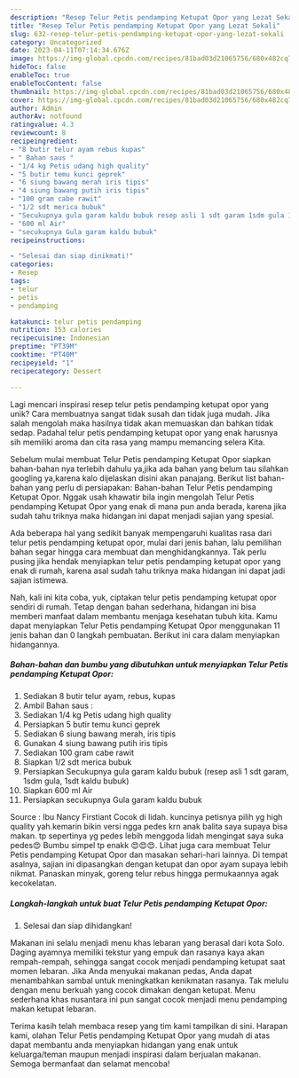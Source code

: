```yaml
---
description: "Resep Telur Petis pendamping Ketupat Opor yang Lezat Sekali"
title: "Resep Telur Petis pendamping Ketupat Opor yang Lezat Sekali"
slug: 632-resep-telur-petis-pendamping-ketupat-opor-yang-lezat-sekali
category: Uncategorized
date: 2023-04-11T07:14:34.676Z
image: https://img-global.cpcdn.com/recipes/81bad03d21065756/680x482cq70/telur-petis-pendamping-ketupat-opor-foto-resep-utama.jpg
hideToc: false
enableToc: true
enableTocContent: false
thumbnail: https://img-global.cpcdn.com/recipes/81bad03d21065756/680x482cq70/telur-petis-pendamping-ketupat-opor-foto-resep-utama.jpg
cover: https://img-global.cpcdn.com/recipes/81bad03d21065756/680x482cq70/telur-petis-pendamping-ketupat-opor-foto-resep-utama.jpg
author: Admin
authorAv: notfound
ratingvalue: 4.3
reviewcount: 8
recipeingredient:
- "8 butir telur ayam rebus kupas"
- " Bahan saus "
- "1/4 kg Petis udang high quality"
- "5 butir temu kunci geprek"
- "6 siung bawang merah iris tipis"
- "4 siung bawang putih iris tipis"
- "100 gram cabe rawit"
- "1/2 sdt merica bubuk"
- "Secukupnya gula garam kaldu bubuk resep asli 1 sdt garam 1sdm gula 1sdt kaldu bubuk"
- "600 ml Air"
- "secukupnya Gula garam kaldu bubuk"
recipeinstructions:

- "Selesai dan siap dinikmati!"
categories:
- Resep
tags:
- telur
- petis
- pendamping

katakunci: telur petis pendamping 
nutrition: 153 calories
recipecuisine: Indonesian
preptime: "PT39M"
cooktime: "PT40M"
recipeyield: "1"
recipecategory: Dessert

---
```





Lagi mencari inspirasi resep telur petis pendamping ketupat opor yang unik? Cara membuatnya sangat tidak susah dan tidak juga mudah. Jika salah mengolah maka hasilnya tidak akan memuaskan dan bahkan tidak sedap. Padahal telur petis pendamping ketupat opor yang enak harusnya sih memiliki aroma dan cita rasa yang mampu memancing selera Kita.





Sebelum mulai membuat Telur Petis pendamping Ketupat Opor siapkan bahan-bahan nya terlebih dahulu ya,jika ada bahan yang belum tau silahkan googling ya,karena kalo dijelaskan disini akan panajang. Berikut list bahan-bahan yang perlu di persiapakan: Bahan-bahan Telur Petis pendamping Ketupat Opor. Nggak usah khawatir bila ingin mengolah Telur Petis pendamping Ketupat Opor yang enak di mana pun anda berada, karena jika sudah tahu triknya maka hidangan ini dapat menjadi sajian yang spesial.

Ada beberapa hal yang sedikit banyak mempengaruhi kualitas rasa dari telur petis pendamping ketupat opor, mulai dari jenis bahan, lalu pemilihan bahan segar hingga cara membuat dan menghidangkannya. Tak perlu pusing jika hendak menyiapkan telur petis pendamping ketupat opor yang enak di rumah, karena asal sudah tahu triknya maka hidangan ini dapat jadi sajian istimewa.






Nah, kali ini kita coba, yuk, ciptakan telur petis pendamping ketupat opor sendiri di rumah. Tetap dengan bahan sederhana, hidangan ini bisa memberi manfaat dalam membantu menjaga kesehatan tubuh kita. Kamu dapat menyiapkan Telur Petis pendamping Ketupat Opor menggunakan 11 jenis bahan dan 0 langkah pembuatan. Berikut ini cara dalam menyiapkan hidangannya.

<!--inarticleads1-->

##### Bahan-bahan dan bumbu yang dibutuhkan untuk menyiapkan Telur Petis pendamping Ketupat Opor:

1. Sediakan 8 butir telur ayam, rebus, kupas
1. Ambil  Bahan saus :
1. Sediakan 1/4 kg Petis udang high quality
1. Persiapkan 5 butir temu kunci geprek
1. Sediakan 6 siung bawang merah, iris tipis
1. Gunakan 4 siung bawang putih iris tipis
1. Sediakan 100 gram cabe rawit
1. Siapkan 1/2 sdt merica bubuk
1. Persiapkan Secukupnya gula garam kaldu bubuk (resep asli 1 sdt garam, 1sdm gula, 1sdt kaldu bubuk)
1. Siapkan 600 ml Air
1. Persiapkan secukupnya Gula garam kaldu bubuk


Source : Ibu Nancy Firstiant Cocok di lidah. kuncinya petisnya pilih yg high quality yah.kemarin bikin versi ngga pedes krn anak balita saya supaya bisa makan. tp sepertinya yg pedes lebih menggoda lidah mengingat saya suka pedes😍 Bumbu simpel tp enakk 😍😍😍. Lihat juga cara membuat Telur Petis pendamping Ketupat Opor dan masakan sehari-hari lainnya. Di tempat asalnya, sajian ini dipasangkan dengan ketupat dan opor ayam supaya lebih nikmat. Panaskan minyak, goreng telur rebus hingga permukaannya agak kecokelatan. 

<!--inarticleads2-->

##### Langkah-langkah untuk buat Telur Petis pendamping Ketupat Opor:


1. Selesai dan siap dihidangkan!

Makanan ini selalu menjadi menu khas lebaran yang berasal dari kota Solo. Daging ayamnya memiliki tekstur yang empuk dan rasanya kaya akan rempah-rempah, sehingga sangat cocok menjadi pendamping ketupat saat momen lebaran. Jika Anda menyukai makanan pedas, Anda dapat menambahkan sambal untuk meningkatkan kenikmatan rasanya. Tak melulu dengan menu berkuah yang cocok dimakan dengan ketupat. Menu sederhana khas nusantara ini pun sangat cocok menjadi menu pendamping makan ketupat lebaran. 

Terima kasih telah membaca resep yang tim kami tampilkan di sini. Harapan kami, olahan Telur Petis pendamping Ketupat Opor yang mudah di atas dapat membantu anda menyiapkan hidangan yang enak untuk keluarga/teman maupun menjadi inspirasi dalam berjualan makanan. Semoga bermanfaat dan selamat mencoba!
